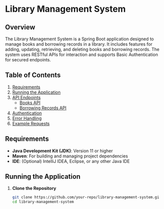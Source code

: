 # Library Management System

## Overview

The Library Management System is a Spring Boot application designed to manage books and borrowing records in a library. It includes features for adding, updating, retrieving, and deleting books and borrowing records. The system uses RESTful APIs for interaction and supports Basic Authentication for secured endpoints.

## Table of Contents

1. [Requirements](#requirements)
2. [Running the Application](#running-the-application)
3. [API Endpoints](#api-endpoints)
   - [Books API](#books-api)
   - [Borrowing Records API](#borrowing-records-api)
4. [Authentication](#authentication)
5. [Error Handling](#error-handling)
6. [Example Requests](#example-requests)

## Requirements

- **Java Development Kit (JDK)**: Version 11 or higher
- **Maven**: For building and managing project dependencies
- **IDE**: (Optional) IntelliJ IDEA, Eclipse, or any other Java IDE

## Running the Application

1. **Clone the Repository**

   ```bash
   git clone https://github.com/your-repo/library-management-system.git
   cd library-management-system
